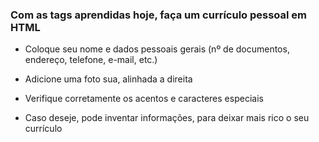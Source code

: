 ### Com as tags aprendidas hoje, faça um currículo pessoal em HTML

- Coloque seu nome e dados pessoais gerais (nº de documentos, endereço, telefone, e-mail, etc.)

- Adicione uma foto sua, alinhada a direita

- Verifique corretamente os acentos e caracteres especiais

- Caso deseje, pode inventar informações, para deixar mais rico o seu currículo
